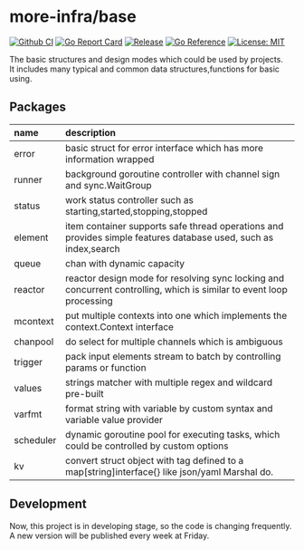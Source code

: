 # more-infra/base

[![Github CI](https://github.com/more-infra/base/actions/workflows/testing.yml/badge.svg)]()
[![Go Report Card](https://goreportcard.com/badge/github.com/more-infra/base)](https://goreportcard.com/report/github.com/more-infra/base)
[![Release](https://img.shields.io/github/v/release/more-infra/base.svg?style=flat-square)](https://github.com/more-infra/base)
[![Go Reference](https://pkg.go.dev/badge/github.com/more-infra/base.svg)](https://pkg.go.dev/github.com/more-infra/base)
[![License: MIT](https://img.shields.io/badge/License-MIT-orange)](https://opensource.org/licenses/MIT)

The basic structures and design modes which could be used by projects.  
It includes many typical and common data structures,functions for basic using.

## Packages

| name      | description                                                                                                          |
|:----------|:---------------------------------------------------------------------------------------------------------------------|
| error     | basic struct for error interface which has more information wrapped                                                  |
| runner    | background goroutine controller with channel sign and sync.WaitGroup                                                 |
| status    | work status controller such as starting,started,stopping,stopped                                                     |
| element   | item container supports safe thread operations and provides simple features database used, such as index,search      |
| queue     | chan with dynamic capacity                                                                                           |
| reactor   | reactor design mode for resolving sync locking and concurrent controlling, which is similar to event loop processing |
| mcontext  | put multiple contexts into one which implements the context.Context interface                                        |
| chanpool  | do select for multiple channels which is ambiguous                                                                   |
| trigger   | pack input elements stream to batch by controlling params or function                                                |
| values    | strings matcher with multiple regex and wildcard pre-built                                                           |
| varfmt    | format string with variable by custom syntax and variable value provider                                             |
| scheduler | dynamic goroutine pool for executing tasks, which could be controlled by custom options                              |
| kv        | convert struct object with tag defined to a map[string]interface{} like json/yaml Marshal do.                        |
## Development

Now, this project is in developing stage, so the code is changing frequently.
A new version will be published every week at Friday.